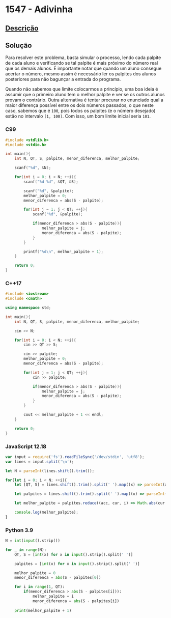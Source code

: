 # 1547 - Adivinha

## [Descrição](https://www.beecrowd.com.br/judge/pt/problems/view/1547)

## Solução

Para resolver este problema, basta simular o processo, lendo cada palpite de cada aluno e verificando se tal palpite é mais próximo do número real que os demais alunos. É importante notar que quando um aluno consegue acertar o número, mesmo assim é necessário ler os palpites dos alunos posteriores para não bagunçar a entrada do programa.

Quando não sabemos que limite colocarmos a princípio, uma boa ideia é assumir que o primeiro aluno tem o melhor palpite e ver se os outros alunos provam o contrário. Outra alternativa é tentar procurar no enunciado qual a maior diferença possível entre os dois números passados, o que neste caso, sabemos que é `100`, pois todos os palpites (e o número desejado) estão no intervalo `[1, 100]`. Com isso, um bom limite inicial seria `101`.

### C99
```c
#include <stdlib.h>
#include <stdio.h>

int main(){
    int N, QT, S, palpite, menor_diferenca, melhor_palpite;

    scanf("%d", &N);

    for(int i = 0; i < N; ++i){
        scanf("%d %d", &QT, &S);

        scanf("%d", &palpite);
        melhor_palpite = 0;
        menor_diferenca = abs(S - palpite);

        for(int j = 1; j < QT; ++j){
            scanf("%d", &palpite);

            if(menor_diferenca > abs(S - palpite)){
                melhor_palpite = j;
                menor_diferenca = abs(S - palpite);
            }
        }

        printf("%d\n", melhor_palpite + 1);
    }

    return 0;
}
```

### C++17
```cpp
#include <iostream>
#include <cmath>

using namespace std;

int main(){
    int N, QT, S, palpite, menor_diferenca, melhor_palpite;

    cin >> N;

    for(int i = 0; i < N; ++i){
        cin >> QT >> S;

        cin >> palpite;
        melhor_palpite = 0;
        menor_diferenca = abs(S - palpite);

        for(int j = 1; j < QT; ++j){
            cin >> palpite;

            if(menor_diferenca > abs(S - palpite)){
                melhor_palpite = j;
                menor_diferenca = abs(S - palpite);
            }
        }

        cout << melhor_palpite + 1 << endl;
    }

    return 0;
}
```

### JavaScript 12.18
```javascript
var input = require('fs').readFileSync('/dev/stdin', 'utf8');
var lines = input.split('\n');

let N = parseInt(lines.shift().trim());

for(let i = 0; i < N; ++i){
    let [QT, S] = lines.shift().trim().split(' ').map((x) => parseInt(x));

    let palpites = lines.shift().trim().split(' ').map((x) => parseInt(x));

    let melhor_palpite = palpites.reduce((acc, cur, i) => Math.abs(cur - S) < acc[1] ? [i, Math.abs(cur - S)] : acc, [0, 101])[0] + 1;

    console.log(melhor_palpite);
}
```

### Python 3.9
```python
N = int(input().strip())

for _ in range(N):
    QT, S = [int(x) for x in input().strip().split(' ')]

    palpites = [int(x) for x in input().strip().split(' ')]

    melhor_palpite = 0
    menor_diferenca = abs(S - palpites[0])

    for i in range(1, QT):
        if(menor_diferenca > abs(S - palpites[i])):
            melhor_palpite = i
            menor_diferenca = abs(S - palpites[i])
    
    print(melhor_palpite + 1)
```